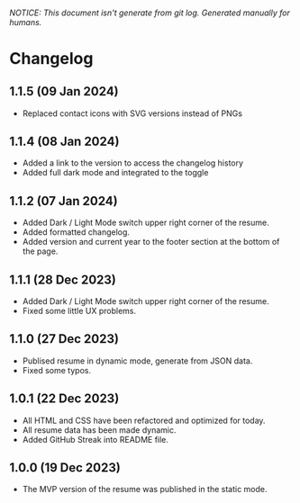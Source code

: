 ###### NOTICE: This document isn't generate from git log. Generated manually for humans.

# Changelog

## 1.1.5 (09 Jan 2024)
* Replaced contact icons with SVG versions instead of PNGs

## 1.1.4 (08 Jan 2024)
* Added a link to the version to access the changelog history
* Added full dark mode and integrated to the toggle

## 1.1.2 (07 Jan 2024)
* Added Dark / Light Mode switch upper right corner of the resume.
* Added formatted changelog.
* Added version and current year to the footer section at the bottom of the page.

## 1.1.1 (28 Dec 2023)
* Added Dark / Light Mode switch upper right corner of the resume.
* Fixed some little UX problems.

## 1.1.0 (27 Dec 2023)
* Publised resume in dynamic mode, generate from JSON data.
* Fixed some typos.

## 1.0.1 (22 Dec 2023)
* All HTML and CSS have been refactored and optimized for today.
* All resume data has been made dynamic.
* Added GitHub Streak into README file.

## 1.0.0 (19 Dec 2023)
* The MVP version of the resume was published in the static mode.
